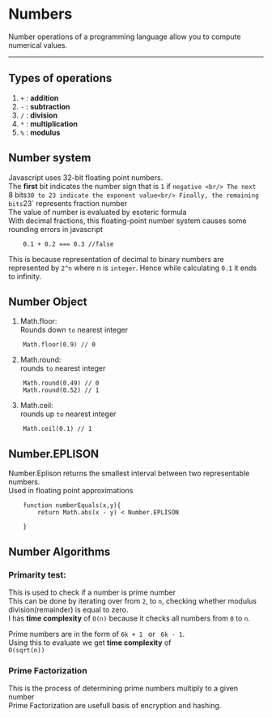 #   Numbers
Number operations of a programming language allow you to compute numerical values. <br/>
***
## Types of operations
1. `+` : __addition__
2. `-` : __subtraction__
3. `/` : __division__
4. `*` :  __multiplication__
5. `%` : __modulus__

## Number system
Javascript uses 32-bit floating point numbers. <br/>
The __first__ bit indicates the number sign that is `1` if `negative <br/>
The next `8 bits` 30 to 23 indicate the exponent value<br/>
Finally, the remaining bits `23` represents fraction number <br/>
The value of number is evaluated by esoteric formula<br/>
With decimal fractions, this floating-point number system causes some rounding errors in javascript<br/>
```
    0.1 + 0.2 === 0.3 //false
```
This is because representation of decimal to binary numbers  are represented by `2^n` where n is `integer`. Hence while calculating `0.1` it ends to infinity.

## Number Object
1. Math.floor: <br/>
Rounds down `to` nearest integer
```
    Math.floor(0.9) // 0
```
2. Math.round: <br/>
rounds `to` nearest integer
```
    Math.round(0.49) // 0
    Math.round(0.52) // 1
```
3. Math.ceil: <br/>
rounds up `to` nearest integer
```
    Math.ceil(0.1) // 1
```

## Number.EPLISON
Number.Eplison returns the smallest interval between two representable numbers. <br/>
Used in floating point approximations
```
    function numberEquals(x,y){
        return Math.abs(x - y) < Number.EPLISON

    }
```

## Number Algorithms
### Primarity test:
This is used to check if a number is prime number <br/>
This can be done by iterating over from `2`, to `n`, checking whether modulus division(remainder) is equal to zero. <br/>
I has __time complexity__ of `O(n)` because it checks all numbers  from `0` to `n`. <br/>

Prime numbers are in the form of `6k + 1 ` or ` 6k - 1`. <br/> 
Using this to evaluate we get __time complexity__ of <br/>
`O(sqrt(n))`


### Prime Factorization
This is the process of determining prime numbers multiply to a given number <br/>
Prime Factorization are usefull basis of encryption and hashing.<br/>

